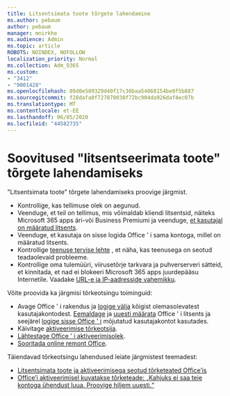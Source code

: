 ```yaml
---
title: Litsentsimata toote tõrgete lahendamine
ms.author: pebaum
author: pebaum
manager: mnirkhe
ms.audience: Admin
ms.topic: article
ROBOTS: NOINDEX, NOFOLLOW
localization_priority: Normal
ms.collection: Adm_O365
ms.custom:
- "3412"
- "9001428"
ms.openlocfilehash: 89d0e589329d40f17c36baa54868154be0f5b887
ms.sourcegitcommit: f28dafa0f727870038f72bc904da926daf4ec07b
ms.translationtype: MT
ms.contentlocale: et-EE
ms.lasthandoff: 06/05/2020
ms.locfileid: "44582735"
---
```

# <a name="suggestions-for-solving-unlicensed-product-errors"></a>Soovitused "litsentseerimata toote" tõrgete lahendamiseks

"Litsentsimata toote" tõrgete lahendamiseks proovige järgmist.

- Kontrollige, kas tellimuse olek on aegunud.
- Veenduge, et teil on tellimus, mis võimaldab kliendi litsentsid, näiteks Microsoft 365 apps äri-või Business Premiumi ja veenduge, [et kasutajal on määratud litsents](https://docs.microsoft.com/microsoft-365/admin/add-users/add-users). 
- Veenduge, et kasutaja on sisse logida Office ' i sama kontoga, millel on määratud litsents.
- Kontrollige [teenuse tervise lehte](https://docs.microsoft.com/office365/enterprise/view-service-health) , et näha, kas teenusega on seotud teadaolevaid probleeme.
- Kontrollige oma tulemüüri, viirusetõrje tarkvara ja puhverserveri sätteid, et kinnitada, et nad ei blokeeri Microsoft 365 apps juurdepääsu Internetile. Vaadake [URL-e ja IP-aadresside vahemikku](https://docs.microsoft.com/office365/enterprise/urls-and-ip-address-ranges).

Võite proovida ka järgmisi tõrkeotsingu toiminguid: 

- Avage Office ' i rakendus ja [logige välja](https://support.office.com/article/5a20dc11-47e9-4b6f-945d-478cb6d92071) kõigist olemasolevatest kasutajakontodest. [Eemaldage](https://docs.microsoft.com/microsoft-365/admin/manage/remove-licenses-from-users) ja [uuesti määrata](https://docs.microsoft.com/microsoft-365/admin/manage/assign-licenses-to-users) Office ' i litsents ja seejärel [logige sisse Office ' i](https://support.office.com/article/628ea040-f265-49de-b986-be09c3ebf8a9) mõjutatud kasutajakontot kasutades.
- Käivitage [aktiveerimise tõrkeotsija](https://aka.ms/SARA-OfficeActivation-Alchemy).
- [Lähtestage Office ' i aktiveerimisolek](https://docs.microsoft.com/office365/troubleshoot/activation/reset-office-365-proplus-activation-state). 
- [Sooritada online remont Office](https://support.office.com/Article/7821d4b6-7c1d-4205-aa0e-a6b40c5bb88b).

Täiendavad tõrkeotsingu lahendused leiate järgmistest teemadest: 

- [Litsentsimata toote ja aktiveerimisega seotud tõrketeated Office’is](https://support.office.com/Article/0d23d3c0-c19c-4b2f-9845-5344fedc4380)
- [Office’i aktiveerimisel kuvatakse tõrketeade: „Kahjuks ei saa teie kontoga ühendust luua. Proovige hiljem uuesti.“](https://docs.microsoft.com/office/troubleshoot/activation-installation/issue-when-activate-office-from-office-365)